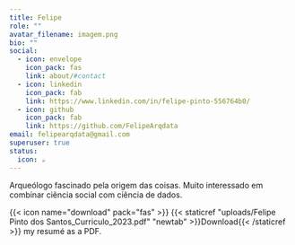 ```yaml
---
title: Felipe
role: ""
avatar_filename: imagem.png
bio: ""
social:
  - icon: envelope
    icon_pack: fas
    link: about/#contact
  - icon: linkedin
    icon_pack: fab
    link: https://www.linkedin.com/in/felipe-pinto-556764b0/
  - icon: github
    icon_pack: fab
    link: https://github.com/FelipeArqdata
email: felipearqdata@gmail.com
superuser: true
status:
  icon: ☕️
---
```

<!--StartFragment-->

Arqueólogo fascinado pela origem das coisas. Muito interessado em combinar ciência social com ciência de dados.

<!--EndFragment-->

{{< icon name="download" pack="fas" >}} {{< staticref "uploads/Felipe Pinto dos Santos_Curriculo_2023.pdf" "newtab" >}}Download{{< /staticref >}} my resumé as a PDF.
